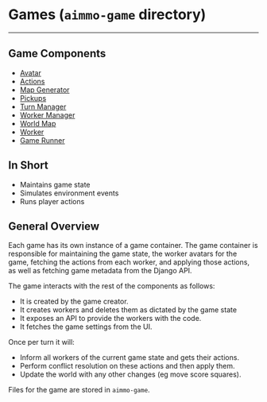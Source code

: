 # Games (`aimmo-game` directory)

---

## Game Components
- [Avatar](avatar.md) 
- [Actions](actions.md) 
- [Map Generator](generators.md) 
- [Pickups](pickups.md) 
- [Turn Manager](simulation-runner.md) 
- [Worker Manager](worker-manager.md) 
- [World Map](world-map.md)
- [Worker](worker.md)
- [Game Runner](game-runner.md)

## In Short
- Maintains game state
- Simulates environment events
- Runs player actions

## General Overview
Each game has its own instance of a game container. The game container is responsible for maintaining the game state, 
the worker avatars for the game, fetching the actions from each worker, and applying those actions, as well as fetching game metadata from the Django API.

The game interacts with the rest of the components as follows:
- It is created by the game creator.
- It creates workers and deletes them as dictated by the game state
- It exposes an API to provide the workers with the code.
- It fetches the game settings from the UI.

Once per turn it will:
- Inform all workers of the current game state and gets their actions.
- Perform conflict resolution on these actions and then apply them.
- Update the world with any other changes (eg move score squares).

Files for the game are stored in `aimmo-game`.
